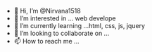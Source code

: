 - 👋 Hi, I’m @Nirvana1518
- 👀 I’m interested in ... web develope
- 🌱 I’m currently learning ...html, css, js, jquery
- 💞️ I’m looking to collaborate on ...
- 📫 How to reach me ...

<!---
Nirvana1518/Nirvana1518 is a ✨ special ✨ repository because its `README.md` (this file) appears on your GitHub profile.
You can click the Preview link to take a look at your changes.
--->
